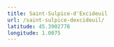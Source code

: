 ```yaml
---
title: Saint-Sulpice-d'Excideuil
url: /saint-sulpice-dexcideuil/
latitude: 45.3902778
longitude: 1.0075
---
```

